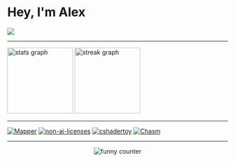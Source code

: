 <h1 align="left">Hey, I'm Alex</h1>

[//]: <> (Langs)
<div>
  <img src="https://github-readme-stats.vercel.app/api/top-langs/?username=alexlnkp&langs_count=4&layout=compact&hide_title=true&theme=aura&bg_color=0D1117&locale=en&hide_border=true"/>
</div>

---

[//]: <> (Git stats)
<div align="left">
  <img src="https://github-readme-stats.vercel.app/api?username=alexlnkp&border_color=0D1117&hide_title=true&hide_rank=false&show_icons=true&include_all_commits=true&count_private=true&disable_animations=false&theme=aura&bg_color=0D1117&locale=en&hide_border=false" height="150" alt="stats graph"  />
  <img src="https://streak-stats.demolab.com?user=alexlnkp&hide_title=true&locale=en&mode=daily&theme=aura&background=0D1117&border_radius=5&hide_border=true" height="150" alt="streak graph"  />
</div>

---

[//]: <> (Pinned repositories)
<div>
  <a href = "https://github.com/alexlnkp/Mapper"><img src="https://github-readme-stats.vercel.app/api/pin/?username=alexlnkp&repo=Mapper&theme=aura&bg_color=0D1117&hide_border=true" alt="Mapper" /></a>
  <a href = "https://github.com/non-ai-licenses/non-ai-licenses"><img src="https://github-readme-stats.vercel.app/api/pin/?username=non-ai-licenses&repo=non-ai-licenses&theme=aura&bg_color=0D1117&hide_border=true" alt="non-ai-licenses" /></a>
  <a href = "https://github.com/alexlnkp/cshadertoy"><img src="https://github-readme-stats.vercel.app/api/pin/?username=alexlnkp&repo=cshadertoy&theme=aura&bg_color=0D1117&hide_border=true" alt="cshadertoy" /></a>
  <a href = "https://github.com/alexlnkp/chasm"><img src="https://github-readme-stats.vercel.app/api/pin/?username=alexlnkp&repo=chasm&theme=aura&bg_color=0D1117&hide_border=true" alt="Chasm" /></a>
</div>

---

[//]: <> (Funny counter :)
<div align="center">
  <img src = https://count.chiya.dev/get/@:413x1nkp alt="funny counter"  />
</div>
